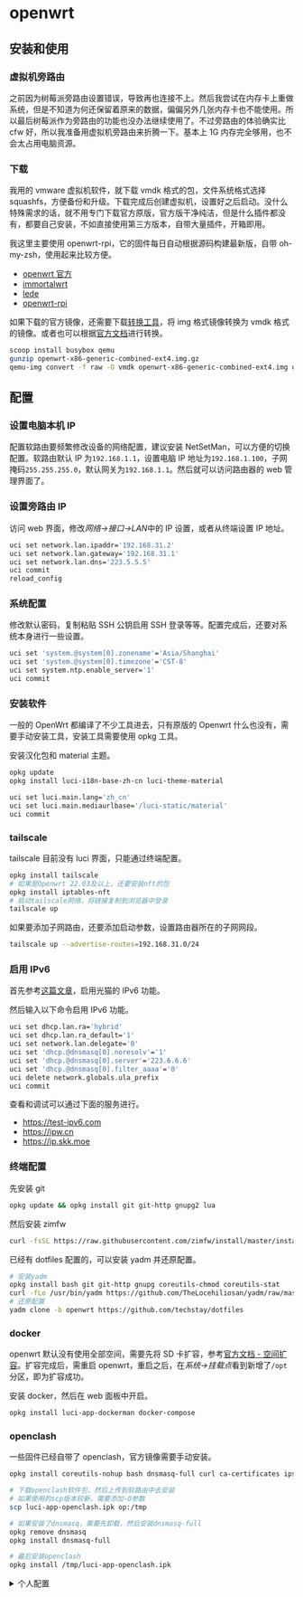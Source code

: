 # openwrt

## 安装和使用

### 虚拟机旁路由

之前因为树莓派旁路由设置错误，导致再也连接不上。然后我尝试在内存卡上重做系统，但是不知道为何还保留着原来的数据，偏偏另外几张内存卡也不能使用。所以最后树莓派作为旁路由的功能也没办法继续使用了。不过旁路由的体验确实比 cfw 好，所以我准备用虚拟机旁路由来折腾一下。基本上 1G 内存完全够用，也不会太占用电脑资源。

### 下载

我用的 vmware 虚拟机软件，就下载 vmdk 格式的包，文件系统格式选择 squashfs，方便备份和升级。下载完成后创建虚拟机，设置好之后启动。没什么特殊需求的话，就不用专门下载官方原版，官方版干净纯洁，但是什么插件都没有，都要自己安装，不如直接使用第三方版本，自带大量插件，开箱即用。

我这里主要使用 openwrt-rpi，它的固件每日自动根据源码构建最新版，自带 oh-my-zsh，使用起来比较方便。

- [openwrt 官方](https://firmware-selector.openwrt.org/?target=x86%2F64&id=generic)
- [immortalwrt](https://firmware-selector.immortalwrt.org/?target=x86%2F64&id=generic)
- [lede](https://github.com/coolsnowwolf/lede/releases)
- [openwrt-rpi](https://github.com/SuLingGG/OpenWrt-Rpi/releases/tag/x86-64)

如果下载的官方镜像，还需要下载[转换工具](https://www.starwindsoftware.com/tmplink/starwindconverter.exe)，将 img 格式镜像转换为 vmdk 格式的镜像。或者也可以根据[官方文档](https://openwrt.org/docs/guide-user/virtualization/vmware)进行转换。

```sh
scoop install busybox qemu
gunzip openwrt-x86-generic-combined-ext4.img.gz
qemu-img convert -f raw -O vmdk openwrt-x86-generic-combined-ext4.img openwrt-x86-generic-combined-ext4.vmdk
```

## 配置

### 设置电脑本机 IP

配置软路由要频繁修改设备的网络配置，建议安装 NetSetMan，可以方便的切换配置。软路由默认 IP 为`192.168.1.1`，设置电脑 IP 地址为`192.168.1.100`，子网掩码`255.255.255.0`，默认网关为`192.168.1.1`。然后就可以访问路由器的 web 管理界面了。

### 设置旁路由 IP

访问 web 界面，修改*网络->接口->LAN*中的 IP 设置，或者从终端设置 IP 地址。

```sh
uci set network.lan.ipaddr='192.168.31.2'
uci set network.lan.gateway='192.168.31.1'
uci set network.lan.dns='223.5.5.5'
uci commit
reload_config
```

### 系统配置

修改默认密码，复制粘贴 SSH 公钥启用 SSH 登录等等。配置完成后，还要对系统本身进行一些设置。

```sh
uci set 'system.@system[0].zonename'='Asia/Shanghai'
uci set 'system.@system[0].timezone'='CST-8'
uci set system.ntp.enable_server='1'
uci commit
```

### 安装软件

一般的 OpenWrt 都编译了不少工具进去，只有原版的 Openwrt 什么也没有，需要手动安装工具，安装工具需要使用 opkg 工具。

安装汉化包和 material 主题。

```sh
opkg update
opkg install luci-i18n-base-zh-cn luci-theme-material

uci set luci.main.lang='zh_cn'
uci set luci.main.mediaurlbase='/luci-static/material'
uci commit
```

### tailscale

tailscale 目前没有 luci 界面，只能通过终端配置。

```sh
opkg install tailscale
# 如果是Openwrt 22.03及以上，还要安装nft的包
opkg install iptables-nft
# 启动tailscale网络，将链接复制到浏览器中登录
tailscale up
```

如果要添加子网路由，还要添加启动参数，设置路由器所在的子网网段。

```sh
tailscale up --advertise-routes=192.168.31.0/24
```

### 启用 IPv6

首先参考[这篇文章](https://opclash.com/luyou/216.html)，启用光猫的 IPv6 功能。

然后输入以下命令启用 IPv6 功能。

```sh
uci set dhcp.lan.ra='hybrid'
uci set dhcp.lan.ra_default='1'
uci set network.lan.delegate='0'
uci set 'dhcp.@dnsmasq[0].noresolv'='1'
uci set 'dhcp.@dnsmasq[0].server'='223.6.6.6'
uci set 'dhcp.@dnsmasq[0].filter_aaaa'='0'
uci delete network.globals.ula_prefix
uci commit
```

查看和调试可以通过下面的服务进行。

- <https://test-ipv6.com>
- <https://ipw.cn>
- <https://ip.skk.moe>

### 终端配置

先安装 git

```sh
opkg update && opkg install git git-http gnupg2 lua
```

然后安装 zimfw

```sh
curl -fsSL https://raw.githubusercontent.com/zimfw/install/master/install.zsh | zsh
```

已经有 dotfiles 配置的，可以安装 yadm 并还原配置。

```sh
# 安装yadm
opkg install bash git git-http gnupg coreutils-chmod coreutils-stat
curl -fLo /usr/bin/yadm https://github.com/TheLocehiliosan/yadm/raw/master/yadm && chmod a+x /usr/bin/yadm
# 还原配置
yadm clone -b openwrt https://github.com/techstay/dotfiles
```

### docker

openwrt 默认没有使用全部空间，需要先将 SD 卡扩容，参考[官方文档 - 空间扩容](https://doc.openwrt.cc/1-General/6-Resize/)。扩容完成后，需重启 openwrt，重启之后，在*系统->挂载点*看到新增了`/opt`分区，即为扩容成功。

安装 docker，然后在 web 面板中开启。

```sh
opkg install luci-app-dockerman docker-compose
```

### openclash

一些固件已经自带了 openclash，官方镜像需要手动安装。

```sh
opkg install coreutils-nohup bash dnsmasq-full curl ca-certificates ipset ip-full libcap libcap-bin ruby ruby-yaml kmod-tun kmod-inet-diag unzip kmod-nft-tproxy luci-compat luci luci-base

# 下载openclash软件包，然后上传到软路由中去安装
# 如果使用的scp版本较新，需要添加-O参数
scp luci-app-openclash.ipk op:/tmp

# 如果安装了dnsmasq，需要先卸载，然后安装dnsmasq-full
opkg remove dnsmasq
opkg install dnsmasq-full

# 最后安装openclash
opkg install /tmp/luci-app-openclash.ipk
```

<details>
    <summary>个人配置</summary>

```sh
uci set openclash.config.disable_udp_quic='1'
uci set openclash.config.filter_aaaa_dns='0'
uci set openclash.config.router_self_proxy='1'
uci set openclash.config.operation_mode='fake-ip'
uci set openclash.config.ipv6_enable='1'
uci set openclash.config.ipv6_dns='1'
uci set openclash.config.disable_masq_cache='1'
uci set openclash.config.dnsmasq_noresolv='1'
uci set openclash.config.geo_auto_update='1'
uci set openclash.config.geo_update_day_time='14'
uci set openclash.config.chnr_auto_update='1'
uci set openclash.config.chnr_update_day_time='14'
uci set openclash.config.china_ip6_route='1'
uci set openclash.config.china_ip_route='1'
uci set openclash.config.store_fakeip='1'
uci set openclash.config.custom_china_domain_dns_server='119.29.29.29'
uci set openclash.config.dnsmasq_server='119.29.29.29'
uci set openclash.config.append_wan_dns='1'
uci set openclash.config.append_default_dns='1'

uci batch <<'EOI'
add openclash rule_providers
set 'openclash.@rule_providers[0]'=rule_providers
set 'openclash.@rule_providers[0]'.enabled='1'
set 'openclash.@rule_providers[0]'.config='all'
set 'openclash.@rule_providers[0]'.type='http'
set 'openclash.@rule_providers[0]'.behavior='domain'
set 'openclash.@rule_providers[0]'.url='https://cdn.jsdelivr.net/gh/Loyalsoldier/clash-rules@release/reject.txt'
set 'openclash.@rule_providers[0]'.interval='86400'
set 'openclash.@rule_providers[0]'.position='0'
set 'openclash.@rule_providers[0]'.group='REJECT'
set 'openclash.@rule_providers[0]'.name='Rule-provider-reject'
add openclash rule_providers
set 'openclash.@rule_providers[1]'=rule_providers
set 'openclash.@rule_providers[1]'.enabled='1'
set 'openclash.@rule_providers[1]'.config='all'
set 'openclash.@rule_providers[1]'.type='http'
set 'openclash.@rule_providers[1]'.behavior='domain'
set 'openclash.@rule_providers[1]'.url='https://cdn.jsdelivr.net/gh/Loyalsoldier/clash-rules@release/proxy.txt'
set 'openclash.@rule_providers[1]'.interval='86400'
set 'openclash.@rule_providers[1]'.position='0'
set 'openclash.@rule_providers[1]'.group='Proxy'
set 'openclash.@rule_providers[1]'.name='Rule-provider-proxy'
add openclash rule_providers
set 'openclash.@rule_providers[2]'=rule_providers
set 'openclash.@rule_providers[2]'.enabled='1'
set 'openclash.@rule_providers[2]'.config='all'
set 'openclash.@rule_providers[2]'.type='http'
set 'openclash.@rule_providers[2]'.behavior='domain'
set 'openclash.@rule_providers[2]'.url='https://cdn.jsdelivr.net/gh/Loyalsoldier/clash-rules@release/gfw.txt'
set 'openclash.@rule_providers[2]'.interval='86400'
set 'openclash.@rule_providers[2]'.position='0'
set 'openclash.@rule_providers[2]'.group='Proxy'
set 'openclash.@rule_providers[2]'.name='Rule-provider-gfw'
add openclash rule_providers
set 'openclash.@rule_providers[3]'=rule_providers
set 'openclash.@rule_providers[3]'.enabled='1'
set 'openclash.@rule_providers[3]'.config='all'
set 'openclash.@rule_providers[3]'.type='http'
set 'openclash.@rule_providers[3]'.behavior='domain'
set 'openclash.@rule_providers[3]'.url='https://cdn.jsdelivr.net/gh/Loyalsoldier/clash-rules@release/tld-not-cn.txt'
set 'openclash.@rule_providers[3]'.interval='86400'
set 'openclash.@rule_providers[3]'.position='0'
set 'openclash.@rule_providers[3]'.group='Proxy'
set 'openclash.@rule_providers[3]'.name='Rule-provider-notcn'
add openclash rule_providers
set 'openclash.@rule_providers[4]'=rule_providers
set 'openclash.@rule_providers[4]'.enabled='1'
set 'openclash.@rule_providers[4]'.config='all'
set 'openclash.@rule_providers[4]'.type='http'
set 'openclash.@rule_providers[4]'.behavior='domain'
set 'openclash.@rule_providers[4]'.url='https://cdn.jsdelivr.net/gh/Loyalsoldier/clash-rules@release/applications.txt'
set 'openclash.@rule_providers[4]'.interval='86400'
set 'openclash.@rule_providers[4]'.position='0'
set 'openclash.@rule_providers[4]'.group='DIRECT'
set 'openclash.@rule_providers[4]'.name='Rule-provider-applications'
EOI
uci commit
```

</details>
